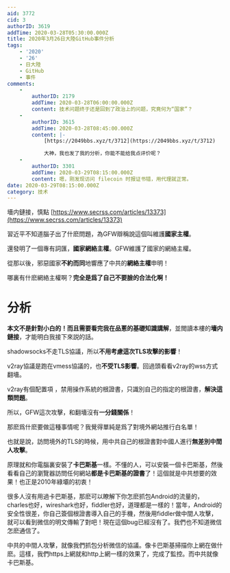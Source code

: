 ```yaml
---
aid: 3772
cid: 3
authorID: 3619
addTime: 2020-03-28T05:30:00.000Z
title: 2020年3月26日大陸GitHub事件分析
tags:
    - '2020'
    - '26'
    - 日大陸
    - GitHub
    - 事件
comments:
    -
        authorID: 2179
        addTime: 2020-03-28T06:00:00.000Z
        content: 技术问题终于还是回到了政治上的问题，究竟何为“国家”？
    -
        authorID: 3615
        addTime: 2020-03-28T08:45:00.000Z
        content: |-
            [https://2049bbs.xyz/t/3712](https://2049bbs.xyz/t/3712)

            大神，我也发了我的分析，你能不能给我点评价呢？
    -
        authorID: 3301
        addTime: 2020-03-29T08:15:00.000Z
        content: 嗯，刚发现访问 filecoin 时报证书错，用代理就正常。
date: 2020-03-29T08:15:00.000Z
category: 技术
---
```


墻内鏈接，慎點 [https://www.secrss.com/articles/13373](https://www.secrss.com/articles/13373)

習近平不知道腦子出了什麽問題，為GFW辯稱說這個叫維護**國家主權**。

還發明了一個專有詞匯，**國家網絡主權**。GFW維護了國家的網絡主權。

從那以後，邪惡國家**不約而同**地響應了中共的**網絡主權**申明！

哪裏有什麽網絡主權啊？**完全是爲了自己不要臉的合法化啊！**

[](#%E5%88%86%E6%9E%90)分析
=========================

**本文不是針對小白的！**而且需要看完我在**品蔥的基礎知識講解**，並閲讀本樓的**墻内鏈接**，才能明白我接下來説的話。

shadowsocks不走TLS協議，所以**不用考慮這次TLS攻擊的影響**！

v2ray協議是跑在vmess協議的，也**不受TLS影響**。回過頭看看v2ray的wss方式翻墻。

v2ray有個配置項 ，禁用操作系統的根證書，只識別自己的指定的根證書，**解決這類問題**。

所以，GFW這次攻擊，和翻墻沒有**一分錢關係**！

那麽爲什麽要做這種事情呢？我覺得單純是爲了對境外網站推行白名單！

也就是說，訪問境外的TLS的時候，用中共自己的根證書對中國人進行**無差別中間人攻擊**。

原理就和你電腦裏安裝了**卡巴斯基**一樣。不懂的人，可以安裝一個卡巴斯基，然後看看自己的瀏覽器訪問任何網站**都是卡巴斯基的證書**了！這個就是中共想要的效果！也正是2010年綠壩的初衷！

很多人沒有用過卡巴斯基，那麽可以瞭解下你怎麽抓包Android的流量的，charles也好，wireshark也好，fiddler也好，道理都是一樣的！當年，Android的安全性很差，你自己簽個根證書導入自己的手機，然後用fiddler做中間人攻擊，就可以看到微信的明文傳輸了對吧！現在這個bug已經沒有了。我們也不知道微信怎麽通信了。

中共的中間人攻擊，就像我們抓包分析微信的協議。像卡巴斯基掃描你上網在做什麽。這樣，我們https上網就和http上網一樣的效果了，完成了監控。而中共就像卡巴斯基。
